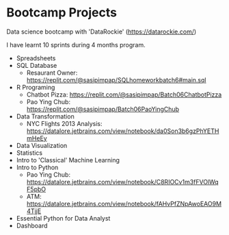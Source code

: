 # Bootcamp Projects

Data science bootcamp with 'DataRockie' (https://datarockie.com/)

I have learnt 10 sprints during 4 months program.

- Spreadsheets
- SQL Database
  - Resaurant Owner: https://replit.com/@sasipimpap/SQLhomeworkbatch6#main.sql
- R Programing
  - Chatbot Pizza: https://replit.com/@sasipimpap/Batch06ChatbotPizza
  - Pao Ying Chub: https://replit.com/@sasipimpap/Batch06PaoYingChub
- Data Transformation
  - NYC Flights 2013 Analysis: https://datalore.jetbrains.com/view/notebook/da0Son3b6gzPhYETHmHeEy
- Data Visualization
- Statistics
- Intro to 'Classical' Machine Learning
- Intro to Python
  - Pao Ying Chub: https://datalore.jetbrains.com/view/notebook/C8RIOCv1m3fFVOlWqF5pbO
  - ATM: https://datalore.jetbrains.com/view/notebook/fAHvPfZNpAwoEAO9M4TjjE
- Essential Python for Data Analyst
- Dashboard
